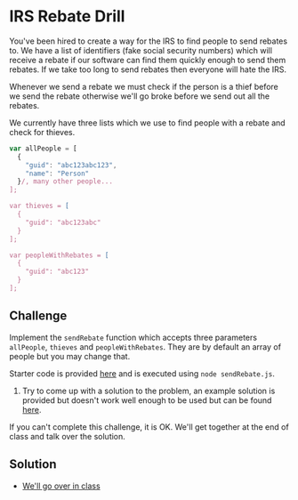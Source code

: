 # IRS Rebate Drill

You've been hired to create a way for the IRS to find people to send rebates to. We have a list of identifiers (fake social security numbers) which will receive a rebate if our software can find them quickly enough to send them rebates. If we take too long to send rebates then everyone will hate the IRS.

Whenever we send a rebate we must check if the person is a thief before we send the rebate otherwise we'll go broke before we send out all the rebates.

We currently have three lists which we use to find people with a rebate and check for thieves.

```js
var allPeople = [
  {
    "guid": "abc123abc123",
    "name": "Person"
  }/, many other people...
];

var thieves = [
  {
    "guid": "abc123abc"
  }
];

var peopleWithRebates = [
  {
    "guid": "abc123"
  }
];
```

## Challenge

Implement the `sendRebate` function which accepts three parameters `allPeople`, `thieves` and `peopleWithRebates`. They are by default an array of people but you may change that.

Starter code is provided [here](https://github.com/sf-wdi-24/irs-rebate) and is executed using `node sendRebate.js`.

1. Try to come up with a solution to the problem, an example solution is provided but doesn't work well enough to be used but can be found [here](https://github.com/sf-wdi-24/irs-rebate/compare/example-solution).

If you can't complete this challenge, it is OK. We'll get together at the end of class and talk over the solution.

## Solution

* [We'll go over in class](https://github.com/sf-wdi-24/irs-rebate/compare/solution)
